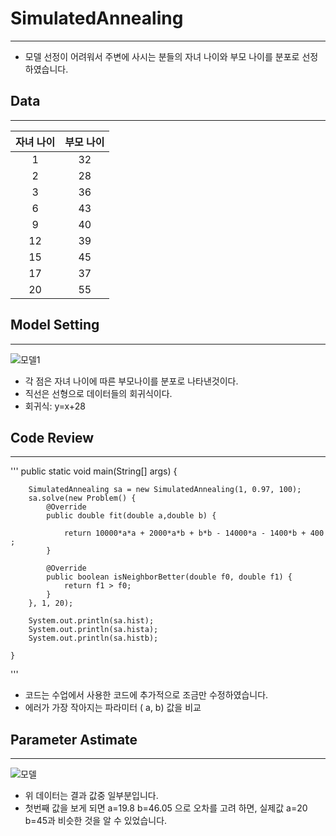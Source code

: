 # SimulatedAnnealing
---
+ 모델 선정이 어려워서 주변에 사시는 분들의 자녀 나이와 부모 나이를 분포로 선정하였습니다.

## Data
---

|자녀 나이|부모 나이|
|:------:|:---:|
|1|32|
|2|28|
|3|36|
|6|43|
|9|40|
|12|39|
|15|45|
|17|37|
|20|55|

## Model Setting
---
![모델1](https://user-images.githubusercontent.com/80369791/121343949-2a606000-c95e-11eb-96ff-cec1d26042f5.PNG)

* 각 점은 자녀 나이에 따른 부모나이를 분포로 나타낸것이다.
* 직선은 선형으로 데이터들의 회귀식이다.
* 회귀식: y=x+28

## Code Review
---
'''
public static void main(String[] args) {

        SimulatedAnnealing sa = new SimulatedAnnealing(1, 0.97, 100);
        sa.solve(new Problem() {
            @Override
            public double fit(double a,double b) {

                return 10000*a*a + 2000*a*b + b*b - 14000*a - 1400*b + 400 ;
            }

            @Override
            public boolean isNeighborBetter(double f0, double f1) {
                return f1 > f0;
            }
        }, 1, 20);

        System.out.println(sa.hist);
        System.out.println(sa.hista);
        System.out.println(sa.histb);

    }
'''
* 코드는 수업에서 사용한 코드에 추가적으로 조금만 수정하였습니다.
* 에러가 가장 작아지는 파라미터 ( a, b) 값을 비교

## Parameter Astimate
---
![모델](https://user-images.githubusercontent.com/80369791/121346336-f3d81480-c960-11eb-811d-57daeb528910.PNG)

* 위 데이터는 결과 값중 일부분입니다.
* 첫번째 값을 보게 되면 a=19.8 b=46.05 으로 오차를 고려 하면, 실제값 a=20 b=45과 비슷한 것을 알 수 있었습니다.
 
 
